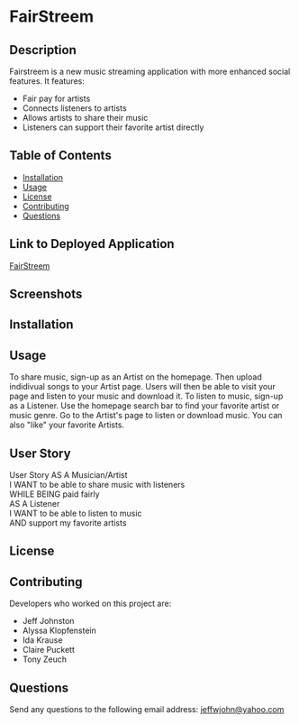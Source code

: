 # FairStreem

## Description
Fairstreem is a new music streaming application with more enhanced social features. 
It features:
* Fair pay for artists
* Connects listeners to artists
* Allows artists to share their music
* Listeners can support their favorite artist directly

## Table of Contents
* [Installation](#installation)
* [Usage](#usage)
* [License](#license)
* [Contributing](#contributing)
* [Questions](#questions)



## Link to Deployed Application
<a href="https://fairstreem.herokuapp.com/">FairStreem</a>

## Screenshots

<a id="installation"></a>
## Installation


<a id="usage"></a>
## Usage
To share music, sign-up as an Artist on the homepage. Then upload indidivual songs to your Artist page. Users will then be able to visit your page and listen to your music and download it. To listen to music, sign-up as a Listener. Use the homepage search bar to find your favorite artist or music genre. Go to the Artist's page to listen or download music. You can also "like" your favorite Artists.

<a id="user-story"></a>
## User Story
User Story
AS A Musician/Artist\
I WANT to be able to share music with listeners\
WHILE BEING paid fairly\
AS A Listener\
I WANT to be able to listen to music\
AND support my favorite artists

<a id="license"></a>
## License

<a id="contributing"></a>
## Contributing

Developers who worked on this project are:
* Jeff Johnston
* Alyssa Klopfenstein
* Ida Krause
* Claire Puckett
* Tony Zeuch

<a id="questions"></a>
## Questions

Send any questions to the following email address:
jeffwjohn@yahoo.com